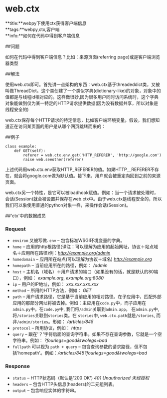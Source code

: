 # web.ctx
**title:**webpy下使用ctx获得客户端信息  
**tags:**webpy,ctx,客户端  
**info:**如何在代码中得到客户端信息

##问题


如何在代码中得到客户端信息？比如：来源页面(referring page)或是客户端浏览器类型

##解法


使用web.ctx即可。首先讲一点架构的东西：web.ctx基于threadeddict类，又被叫做ThreadDict。这个类创建了一个类似字典(dictionary-like)的对象，对象中的值都是与线程id相对应的。这样做很妙,因为很多用户同时访问系统时，这个字典对象能做到仅为某一特定的HTTP请求提供数据(因为没有数据共享，所以对象是线程安全的)

web.ctx保存每个HTTP请求的特定信息，比如客户端环境变量。假设，我们想知道正在访问某页面的用户是从哪个网页跳转而来的：

##例子


    class example:
        def GET(self):
            referer = web.ctx.env.get('HTTP_REFERER', 'http://google.com')
            raise web.seeother(referer)

上述代码用web.ctx.env获取HTTP_REFERER的值。如果HTTP＿REFERER不存在，就会将google.com做为默认值。接下来，用户就会被重定向回到之前的来源页面。

web.ctx另一个特性，是它可以被loadhook赋值。例如：当一个请求被处理时，会话(Session)就会被设置并保存在web.ctx中。由于web.ctx是线程安全的，所以我们可以象使用普通的python对象一样，来操作会话(Session)。

##'ctx'中的数据成员


### Request ###
*   `environ` 又被写做. `env` &ndash; 包含标准WSGI环境变量的字典。
*   `home` &ndash; 应用的http根路径(译注：可以理解为应用的起始网址，协议＋站点域名＋应用所在路径)例：*http://example.org/admin*
*   `homedomain` &ndash; 应用所在站点(可以理解为协议＋域名) *http://example.org*
*   `homepath` &ndash; 当前应用所在的路径，例如： */admin*
*   `host` &ndash; 主机名（域名）＋用户请求的端口（如果没有的话，就是默认的80端口），例如： *example.org*, *example.org:8080*
*   `ip` &ndash; 用户的IP地址，例如： *xxx.xxx.xxx.xxx*
*   `method` &ndash; 所用的HTTP方法，例如： *GET*
*   `path` &ndash; 用户请求路径，它是基于当前应用的相对路径。在子应用中，匹配外部应用的那部分网址将被去掉。例如：主应用在`code.py`中，而子应用在`admin.py`中。在`code.py`中, 我们将`/admin`关联到`admin.app`。 在`admin.py`中, 将`/stories`关联到`stories`类。在 `stories`中, `web.ctx.path`就是`/stories`, 而非`/admin/stories`。形如： */articles/845*
*   `protocol` &ndash; 所用协议，例如： *https*
*   `query` &ndash; 跟在'？'字符后面的查询字符串。如果不存在查询参数，它就是一个空字符串。例如： *?fourlegs=good&twolegs=bad*
*   `fullpath` 可以视为 `path + query` &ndash; 包含查询参数的请求路径，但不包括'homepath'。例如：*/articles/845?fourlegs=good&twolegs=bad*

### Response ###
*   `status` &ndash; HTTP状态码（默认是'200 OK') *401 Unauthorized 未经授权*
*   `headers` &ndash; 包含HTTP头信息(headers)的二元组列表。
*   `output` &ndash; 包含响应实体的字符串。
